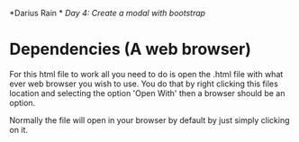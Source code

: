 *Darius Rain *
*Day 4: Create a modal with bootstrap*

# Dependencies (A web browser)

For this html file to work all you need to do is open the .html file with what ever web browser you wish to use.
You do that by right clicking this files location and selecting the option 'Open With' then a browser should be an option.

Normally the file will open in your browser by default by just simply clicking on it.
